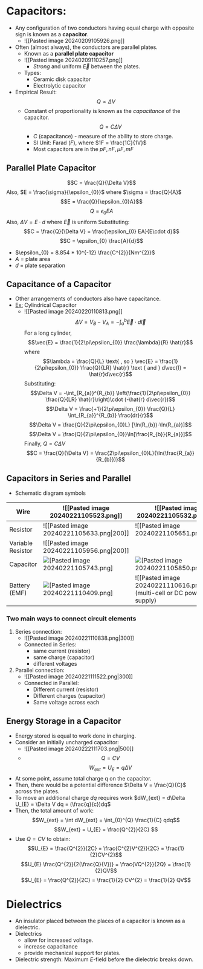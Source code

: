 # Capacitors:
- Any configuration of two conductors having equal charge with opposite sign is known as a **capacitor**.
	- ![[Pasted image 20240209105926.png]]
- Often (almost always), the conductors are parallel plates.
	- Known as a **parallel plate capacitor**
	- ![[Pasted image 20240209110257.png]]
		- *Strong* and uniform $\vec{E}$ between the plates.
	- Types:
		- Ceramic disk capacitor
		- Electrolytic capacitor
- Empirical Result: $$Q \propto \Delta V$$
	- Constant of proportionality is known as the *capacitance* of the capacitor.$$Q= C\Delta V$$
		- $C$ (capacitance) - measure of the ability to store charge.
		- SI Unit: Farad ($F$), where $1F = \frac{1C}{1V}$
		- Most capacitors are in the $pF, nF, \mu F, mF$
## Parallel Plate Capacitor
$$C = \frac{Q}{\Delta V}$$Also, $E = \frac{\sigma}{\epsilon_{0}}$ where $\sigma = \frac{Q}{A}$ $$E = \frac{Q}{\epsilon_{0}A}$$$$Q = \epsilon_{0} EA$$Also, $\Delta V = E \cdot d$ where $\vec{E}$ is uniform
Substituting: $$C = \frac{Q}{\Delta V} = \frac{\epsilon_{0} EA}{E\cdot d}$$$$C = \epsilon_{0} \frac{A}{d}$$
- $\epsilon_{0} = 8.854 * 10^{-12} \frac{C^{2}}{Nm^{2}}$
- $A$ = plate area
- $d$ = plate separation

## Capacitance of a Capacitor
- Other arrangements of conductors also have capacitance. 
- <ins>Ex:</ins> Cylindrical Capacitor
	- ![[Pasted image 20240220110813.png]]$$\Delta V = V_{B} - V_{A} = -\int_{a}^{b} \vec{E} \cdot d\vec{l}$$For a long cylinder, $$\vec{E} = \frac{1}{2\pi\epsilon_{0}} \frac{\lambda}{R} \hat{r}$$where $$\lambda = \frac{Q}{L} \text{ , so } \vec{E} = \frac{1}{2\pi\epsilon_{0}} \frac{Q}{LR} \hat{r} \text { and } d\vec{l} = \hat{r}d\vec{r}$$Substituting:$$\Delta V = -\int_{R_{a}}^{R_{b}} \left(\frac{1}{2\pi\epsilon_{0}} \frac{Q}{LR} \hat{r}\right)\cdot (-\hat{r} d\vec{r})$$$$\Delta V = \frac{+1}{2\pi\epsilon_{0}} \frac{Q}{L}  \int_{R_{a}}^{R_{b}} \frac{dr}{r}$$$$\Delta V = \frac{Q}{2\pi\epsilon_{0}L} [\ln(R_{b})-\ln(R_{a})]$$$$\Delta V = \frac{Q}{2\pi\epsilon_{0}}\ln[\frac{R_{b}}{R_{a}}]$$Finally, $Q = C\Delta V$$$C = \frac{Q}{\Delta V} = \frac{2\pi\epsilon_{0}L}{\ln(\frac{R_{a}}{R_{b}})}$$

## Capacitors in Series and Parallel
- Schematic diagram symbols

| Wire | ![[Pasted image 20240221105523.png]] | ![[Pasted image 20240221105532.png\|50]] | ![[Pasted image 20240221105539.png]] |
| ---- | ---- | ---- | ---- |
| Resistor | ![[Pasted image 20240221105633.png\|200]] | ![[Pasted image 20240221105651.png\|200]] |  |
| Variable Resistor | ![[Pasted image 20240221105956.png\|200]] |  |  |
| Capacitor | ![[Pasted image 20240221105743.png]](unpolarized) | ![[Pasted image 20240221105850.png]](polarized) |  |
| Battery (EMF) | ![[Pasted image 20240221110409.png]](cell) | ![[Pasted image 20240221110616.png]](multi-cell or DC power supply) |  |
### Two main ways to connect circuit elements
1. Series connection: 
	- ![[Pasted image 20240221110838.png|300]]
	- Connected in Series: 
		- same current (resistor)
		- same charge (capacitor)
		- different voltages
2. Parallel connection:
	- ![[Pasted image 20240221111522.png|300]]
	- Connected in Parallel: 
		- Different current (resistor)
		- Different charges (capacitor)
		- Same voltage across each

## Energy Storage in a Capacitor
- Energy stored is equal to work done in charging.
- Consider an initially uncharged capacitor:
	- ![[Pasted image 20240222111703.png|500]]
	- $$Q = CV$$$$W_{ext} = U_{E} = q\Delta V$$
- At some point, assume total charge q on the capacitor.
- Then, there would be a potential difference $\Delta V = \frac{Q}{C}$ across the plates.
- To move an additional charge $dq$ requires work $dW_{ext} = d\Delta U_{E} = \Delta V dq  = (\frac{q}{c})dq$
- Then, the total amount of work: $$W_{ext} = \int dW_{ext} = \int_{0}^{Q} \frac{1}{C} qdq$$$$W_{ext} = U_{E} = \frac{Q^{2}}{2C} $$
- Use $Q = CV$ to obtain: $$U_{E} = \frac{Q^{2}}{2C} = \frac{C^{2}V^{2}}{2C} = \frac{1}{2}CV^{2}$$$$U_{E} \frac{Q^{2}}{2(\frac{Q}{V})} = \frac{VQ^{2}}{2Q} = \frac{1}{2}QV$$$$U_{E} = \frac{Q^{2}}{2C} = \frac{1}{2} CV^{2} = \frac{1}{2} QV$$

# Dielectrics
- An insulator placed between the places of a capacitor is known as a dielectric.
- Dielectrics
	- allow for increased voltage.
	- increase capacitance
	- provide mechanical support for plates.
- Dielectric strength: Maximum $E$-field before the dielectric breaks down.

